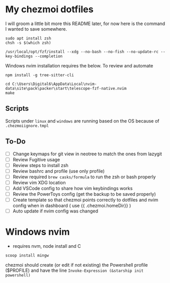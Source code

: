 # My chezmoi dotfiles

I will groom a little bit more this README later, for now here is the command I wanted to save somewhere.

```
sudo apt install zsh
chsh -s $(which zsh)
```

```
/usr/local/opt/fzf/install --xdg --no-bash --no-fish --no-update-rc --key-bindings --completion
```

Windows nvim installation requires the below. To review and automate
```
npm install -g tree-sitter-cli
```

```
cd C:\Users\Digital6\AppData\Local\nvim-data\site\pack\packer\start\telescope-fzf-native.nvim
make
```

## Scripts

Scripts under `linux` and `windows` are running based on the OS because of `.chezmoiignore.tmpl`

## To-Do

- [ ] Change keymaps for git view in neotree to match the ones from lazygit
- [ ] Review Fugitive usage
- [ ] Review steps to install zsh
- [ ] Review bashrc and profile (use only profile)
- [ ] Review required `brew casks/formula` to run the zsh or bash properly
- [ ] Review vim XDG location
- [ ] Add VSCode config to share how vim keybindings works
- [ ] Review the PowerToys config (get the backup to be saved properly)
- [ ] Create template so that chezmoi points correctly to dotfiles and nvim config when in dashboard ( use {{ .chezmoi.homeDir}} )
- [ ] Auto update if nvim config was changed

# Windows nvim

- requires nvm, node install and C

```
scoop install mingw
```

chezmoi should create (or edit if not existing) the Powershell profile ($PROFILE) and have the line `Invoke-Expression (&starship init powershell)`
